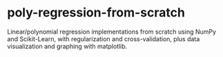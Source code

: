 # poly-regression-from-scratch
Linear/polynomial regression implementations from scratch using NumPy and Scikit-Learn, with regularization and cross-validation, plus data visualization and graphing with matplotlib.
